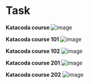 <H1><b> Task </b></H1>

<b> Katacoda course </b>
![image](https://user-images.githubusercontent.com/46428720/118092245-88883a80-b3d4-11eb-8dc8-42512ae1dfe6.png)

<b> Katacoda course 101 </b>
![image](https://user-images.githubusercontent.com/46428720/118097374-47475900-b3db-11eb-83f6-6a90d203a37e.png)

<b> Katacoda course 102 </b>
![image](https://user-images.githubusercontent.com/46428720/118102345-592bfa80-b3e1-11eb-86d6-3277127ede3d.png)

<b> Katacoda course 201 </b>
![image](https://user-images.githubusercontent.com/46428720/118103796-fc314400-b3e2-11eb-94f9-d17ce264ad71.png)

<b> Katacoda course 202 </b>
![image](https://user-images.githubusercontent.com/46428720/118108591-d9a22980-b3e8-11eb-8c1c-ef68d05dca95.png)

